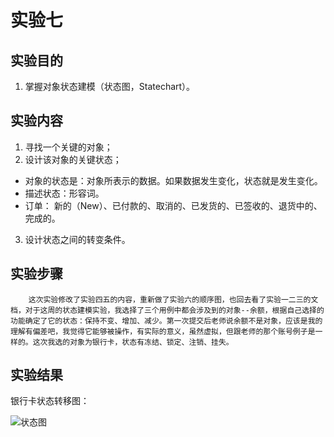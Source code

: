 # 实验七

## 实验目的

1.  掌握对象状态建模（状态图，Statechart）。 

## 实验内容

1. 寻找一个关键的对象；
2. 设计该对象的关键状态；

- 对象的状态是：对象所表示的数据。如果数据发生变化，状态就是发生变化。
- 描述状态：形容词。
- 订单： 新的（New）、已付款的、取消的、已发货的、已签收的、退货中的、 完成的。

3. 设计状态之间的转变条件。

## 实验步骤

        这次实验修改了实验四五的内容，重新做了实验六的顺序图，也回去看了实验一二三的文档，对于这周的状态建模实验，我选择了三个用例中都会涉及到的对象--余额，根据自己选择的功能确定了它的状态：保持不变、增加、减少。第一次提交后老师说余额不是对象，应该是我的理解有偏差吧，我觉得它能够被操作，有实际的意义，虽然虚拟，但跟老师的那个账号例子是一样的。这次我选的对象为银行卡，状态有冻结、锁定、注销、挂失。

## 实验结果

银行卡状态转移图：

![状态图](./新model7.JPG)